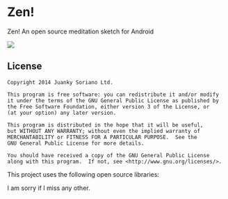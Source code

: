 # Zen!
Zen! An open source meditation sketch for Android

![](http://media.virbcdn.com/cdn_images/resize_1600x1600/92/d65d52c322f4a89a-zen-screenshot.png)

License
--------

    Copyright 2014 Juanky Soriano Ltd.

    This program is free software: you can redistribute it and/or modify
    it under the terms of the GNU General Public License as published by
    the Free Software Foundation, either version 3 of the License, or
    (at your option) any later version.

    This program is distributed in the hope that it will be useful,
    but WITHOUT ANY WARRANTY; without even the implied warranty of
    MERCHANTABILITY or FITNESS FOR A PARTICULAR PURPOSE.  See the
    GNU General Public License for more details.

    You should have received a copy of the GNU General Public License
    along with this program.  If not, see <http://www.gnu.org/licenses/>.

This project uses the following open source libraries:

[1]:https://github.com/juankysoriano/rainbow/
[2]:https://github.com/juankysoriano/CircularFloatingActionMenu
[2]:https://github.com/novoda/notils
[3]:https://github.com/square/picasso
[4]:https://github.com/JakeWharton/NineOldAndroids
[5]:https://github.com/afollestad/material-dialogs
[6]:https://github.com/hdodenhof/CircleImageView
[7]:https://github.com/mockito/mockito
[8]:https://github.com/robolectric/robolectric

I am sorry if I miss any other.
